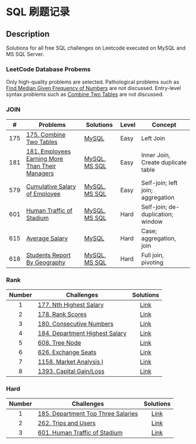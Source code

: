 # SQL 刷题记录

## Description
Solutions for all free SQL challenges on Leetcode executed on MySQL and MS SQL Server.

### LeetCode Database Probems
Only high-quality problems are selected. Pathological problems such as [Find Median Given Frequency of Numbers](https://leetcode.com/problems/find-median-given-frequency-of-numbers) are not discussed. Entry-level syntax problems such as [Combine Two Tables](https://leetcode.com/problems/combine-two-tables) are not discussed.

### JOIN 
| \# | Problems | Solutions | Level | Concept |
|----|----------|-----------|------| --------|
| 175 | [175. Combine Two Tables](https://leetcode.com/problems/combine-two-tables/) | [MySQL](./LeetCode/262_Trips_and_Users/README.md) | Easy | Left Join|
| 181 | [181. Employees Earning More Than Their Managers](https://leetcode.com/problems/employees-earning-more-than-their-managers/) | [MySQL, MS SQL](./LeetCode/185_Department_Top_Three_Salaries/README.md) | Easy | Inner Join, Create duplicate table |
| 579 | [Cumulative Salary of Employee](https://leetcode.com/problems/find-cumulative-salary-of-an-employee/) | [MySQL, MS SQL](./LeetCode/579_Find_Cumulative_Salary_of_an_Employee/README.md) | Easy | Self-join; left join; aggregation |
| 601 | [Human Traffic of Stadium](https://leetcode.com/problems/human-traffic-of-stadium/) | [MySQL, MS SQL](./LeetCode/601_Human_Traffic_of_Stadium/README.md) | Hard | Self-join; de-duplication; window |
| 615 | [Average Salary](https://leetcode.com/problems/average-salary-departments-vs-company/) | [MySQL](./LeetCode/615_Average_Salary/README.MD) | Hard | Case; aggregation, join |
| 618 | [Students Report By Geography](https://leetcode.com/problems/students-report-by-geography/) | [MySQL, MS SQL](./LeetCode/618_Students_Report_by_Geography/README.md) | Hard | Full join, pivoting |


### Rank
| Number| Challenges | Solutions|
| :---:| --- | :---: |
| 1 | [177. Nth Highest Salary](https://leetcode.com/problems/nth-highest-salary/) | [Link](https://github.com/qanhnn12/SQL-Leetcode-Challenge-Solutions/blob/main/Medium/177.Nth-Highest-Salary.sql) |
| 2 | [178. Rank Scores](https://leetcode.com/problems/rank-scores/) | [Link](https://github.com/qanhnn12/SQL-Leetcode-Challenge-Solutions/blob/main/Medium/178.Rank-Scores.sql) | 
| 3 | [180. Consecutive Numbers](https://leetcode.com/problems/consecutive-numbers/) | [Link](https://github.com/qanhnn12/SQL-Leetcode-Challenge-Solutions/blob/main/Medium/180.Consecutive-Numbers.sql) | 
| 4 | [184. Department Highest Salary](https://leetcode.com/problems/department-highest-salary/) | [Link](https://github.com/qanhnn12/SQL-Leetcode-Challenge-Solutions/blob/main/Medium/184.Department-Highest-Salary.sql)|
| 5 | [608. Tree Node](https://leetcode.com/problems/tree-node/) | [Link](https://github.com/qanhnn12/SQL-Leetcode-Challenge-Solutions/blob/main/Medium/608.Tree-Node.sql) | 
| 6 | [626. Exchange Seats](https://leetcode.com/problems/exchange-seats/) | [Link](https://github.com/qanhnn12/SQL-Leetcode-Challenge-Solutions/blob/main/Medium/626.Exchanges-Seats.sql) | 
| 7 | [1158. Market Analysis I](https://leetcode.com/problems/market-analysis-i/) | [Link](https://github.com/qanhnn12/SQL-Leetcode-Challenge-Solutions/blob/main/Medium/1158.Market-Analysis-I.sql) |
| 8 | [1393. Capital Gain/Loss](https://leetcode.com/problems/capital-gainloss/) | [Link](https://github.com/qanhnn12/SQL-Leetcode-Challenge-Solutions/blob/main/Medium/1393.Capital-Gain-Loss.sql) |

### Hard
| Number| Challenges | Solutions|
| :---:| --- | :---: |
| 1 | [185. Department Top Three Salaries](https://leetcode.com/problems/department-top-three-salaries/) | [Link](https://github.com/qanhnn12/SQL-Leetcode-Challenge-Solutions/blob/main/Hard/185.Department-Top-Three-Salaries.sql)|
| 2 | [262. Trips and Users](https://leetcode.com/problems/trips-and-users/) | [Link](https://github.com/qanhnn12/SQL-Leetcode-Challenge-Solutions/blob/main/Hard/262.Trips-and-Users.sql) | 
| 3 | [601. Human Traffic of Stadium](https://leetcode.com/problems/human-traffic-of-stadium/) | [Link](https://github.com/qanhnn12/SQL-Leetcode-Challenge-Solutions/blob/main/Hard/601.Human-Traffic-of-Stadium.sql) | 
